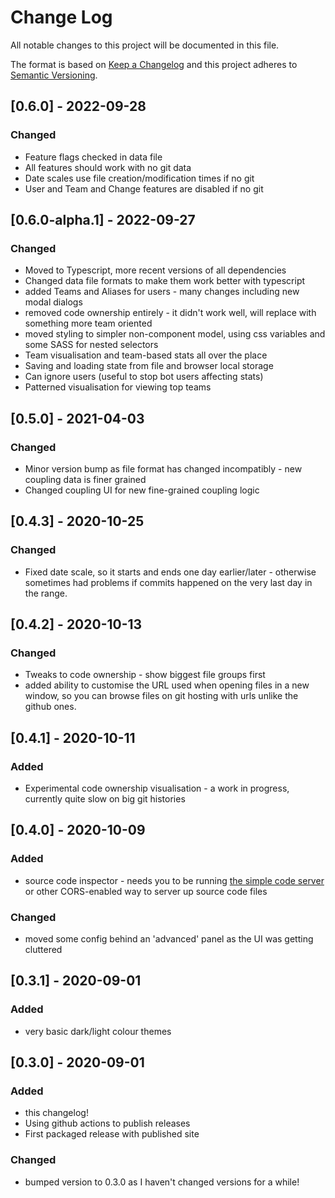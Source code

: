 # Change Log

All notable changes to this project will be documented in this file.

The format is based on [Keep a Changelog](http://keepachangelog.com/)
and this project adheres to [Semantic Versioning](http://semver.org/).

## [0.6.0] - 2022-09-28

### Changed

- Feature flags checked in data file
- All features should work with no git data
- Date scales use file creation/modification times if no git
- User and Team and Change features are disabled if no git

## [0.6.0-alpha.1] - 2022-09-27

### Changed

- Moved to Typescript, more recent versions of all dependencies
- Changed data file formats to make them work better with typescript
- added Teams and Aliases for users - many changes including new modal dialogs
- removed code ownership entirely - it didn't work well, will replace with something more team oriented
- moved styling to simpler non-component model, using css variables and some SASS for nested selectors
- Team visualisation and team-based stats all over the place
- Saving and loading state from file and browser local storage
- Can ignore users (useful to stop bot users affecting stats)
- Patterned visualisation for viewing top teams

## [0.5.0] - 2021-04-03

### Changed

- Minor version bump as file format has changed incompatibly - new coupling data is finer grained
- Changed coupling UI for new fine-grained coupling logic

## [0.4.3] - 2020-10-25

### Changed

- Fixed date scale, so it starts and ends one day earlier/later - otherwise sometimes had problems if commits happened on the very last day in the range.

## [0.4.2] - 2020-10-13

### Changed

- Tweaks to code ownership - show biggest file groups first
- added ability to customise the URL used when opening files in a new window, so you can browse files on git hosting with urls unlike the github ones.

## [0.4.1] - 2020-10-11

### Added

- Experimental code ownership visualisation - a work in progress, currently quite slow on big git histories

## [0.4.0] - 2020-10-09

### Added

- source code inspector - needs you to be running [the simple code server](https://github.com/kornysietsma/simple-code-server) or other CORS-enabled way to server up source code files

### Changed

- moved some config behind an 'advanced' panel as the UI was getting cluttered

## [0.3.1] - 2020-09-01

### Added

- very basic dark/light colour themes

## [0.3.0] - 2020-09-01

### Added

- this changelog!
- Using github actions to publish releases
- First packaged release with published site

### Changed

- bumped version to 0.3.0 as I haven't changed versions for a while!
